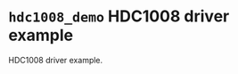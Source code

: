 `hdc1008_demo` HDC1008 driver example
=====================================

HDC1008 driver example.
